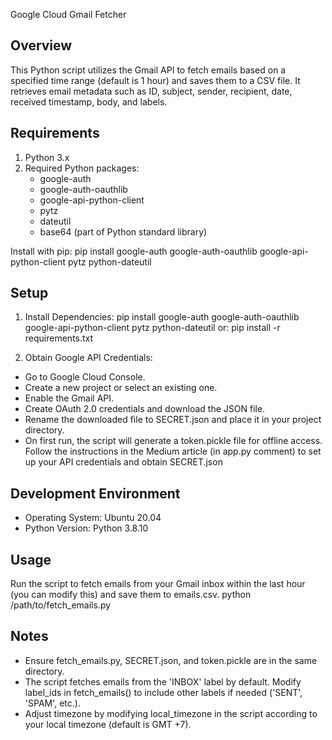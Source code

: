 Google Cloud Gmail Fetcher

## Overview
This Python script utilizes the Gmail API to fetch emails based on a specified time range (default is 1 hour) and saves them to a CSV file. It retrieves email metadata such as ID, subject, sender, recipient, date, received timestamp, body, and labels.

## Requirements
1. Python 3.x
3. Required Python packages:
	- google-auth
	- google-auth-oauthlib
	- google-api-python-client
	- pytz
	- dateutil
	- base64 (part of Python standard library)

Install with pip:
pip install google-auth google-auth-oauthlib google-api-python-client pytz python-dateutil


## Setup
1. Install Dependencies:
   pip install google-auth google-auth-oauthlib google-api-python-client pytz python-dateutil
   or:
   pip install -r requirements.txt

2. Obtain Google API Credentials:
- Go to Google Cloud Console.
- Create a new project or select an existing one.
- Enable the Gmail API.
- Create OAuth 2.0 credentials and download the JSON file.
- Rename the downloaded file to SECRET.json and place it in your project directory.
- On first run, the script will generate a token.pickle file for offline access.
   Follow the instructions in the Medium article (in app.py comment) to set up your API credentials and obtain SECRET.json

## Development Environment
- Operating System: Ubuntu 20.04
- Python Version: Python 3.8.10

## Usage
Run the script to fetch emails from your Gmail inbox within the last hour (you can modify this) and save them to emails.csv.
   python /path/to/fetch_emails.py

## Notes
- Ensure fetch_emails.py, SECRET.json, and token.pickle are in the same directory.
- The script fetches emails from the 'INBOX' label by default. Modify label_ids in fetch_emails() to include other labels if needed ('SENT', 'SPAM', etc.).
- Adjust timezone by modifying local_timezone in the script according to your local timezone (default is GMT +7).



